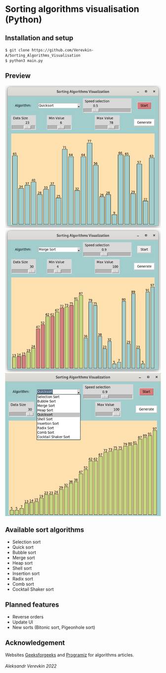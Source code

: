 # Sorting algorithms visualisation (Python)

## Installation and setup
`$ git clone https://github.com/Verevkin-A/Sorting_Algorithms_Visualisation`<br>
`$ python3 main.py`

## Preview
![Interface](https://github.com/Verevkin-A/Sorting_Algorithms_Visualisation/blob/main/images/interface.png)
![Action](https://github.com/Verevkin-A/Sorting_Algorithms_Visualisation/blob/main/images/action.png)
![Selection](https://github.com/Verevkin-A/Sorting_Algorithms_Visualisation/blob/main/images/selection.png)

## Available sort algorithms
- Selection sort
- Quick sort
- Bubble sort
- Merge sort
- Heap sort
- Shell sort
- Insertion sort
- Radix sort
- Comb sort
- Cocktail Shaker sort

## Planned features
- Reverse orders
- Update UI
- New sorts (Bitonic sort, Pigeonhole sort)

## Acknowledgement
Websites [Geeksforgeeks](https://www.geeksforgeeks.org/) and 
[Programiz](https://www.programiz.com/) for algorithms articles.

###### *Aleksandr Verevkin 2022*
